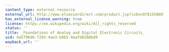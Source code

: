 ```yaml
---
content_type: external-resource
external_url: http://www.elsevierdirect.com/product.jsp?isbn=9781558607354
has_external_license_warning: true
license: https://en.wikipedia.org/wiki/All_rights_reserved
status: ''
title: _Foundations of Analog and Digital Electronic Circuits_
uid: 9a5796d6-7292-4ae3-b8b5-9aafd02806d9
wayback_url: ''
---
```

